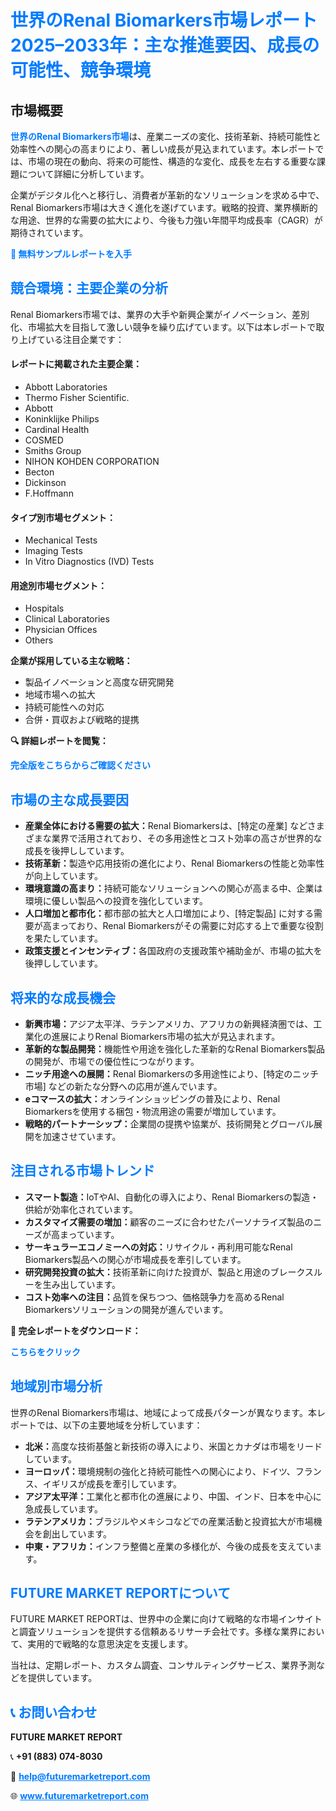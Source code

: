 <h1 style="color: #007BFF;">世界のRenal Biomarkers市場レポート 2025–2033年：主な推進要因、成長の可能性、競争環境</h1>

<section id="overview">
  <h2>市場概要</h2>
  <p>
    <a href="https://www.futuremarketreport.com/ja/industry-report/renal-biomarkers-market" style="color: #007BFF; text-decoration: none;"><strong>世界のRenal Biomarkers市場</strong></a>は、産業ニーズの変化、技術革新、持続可能性と効率性への関心の高まりにより、著しい成長が見込まれています。本レポートでは、市場の現在の動向、将来の可能性、構造的な変化、成長を左右する重要な課題について詳細に分析しています。
  </p>
  <p>
    企業がデジタル化へと移行し、消費者が革新的なソリューションを求める中で、Renal Biomarkers市場は大きく進化を遂げています。戦略的投資、業界横断的な用途、世界的な需要の拡大により、今後も力強い年間平均成長率（CAGR）が期待されています。
  </p>
</section>

<section>
  <p><a href="https://www.futuremarketreport.com/ja/request-sample/reportId=37625" style="color: #007BFF; text-decoration: none;"><strong>📘 無料サンプルレポートを入手</strong></a></p>
</section>

<section id="key-players">
  <h2 style="color: #007BFF;">競合環境：主要企業の分析</h2>
  <p>Renal Biomarkers市場では、業界の大手や新興企業がイノベーション、差別化、市場拡大を目指して激しい競争を繰り広げています。以下は本レポートで取り上げている注目企業です：</p>

  <h4>レポートに掲載された主要企業：</h4>
  <ul><li>Abbott Laboratories</li><li>Thermo Fisher Scientific.</li><li>Abbott</li><li>Koninklijke Philips</li><li>Cardinal Health</li><li>COSMED</li><li>Smiths Group</li><li>NIHON KOHDEN CORPORATION</li><li>Becton</li><li>Dickinson</li><li>F.Hoffmann</li></ul>

  <h4>タイプ別市場セグメント：</h4>
  <ul><li>Mechanical Tests</li><li>Imaging Tests</li><li>In Vitro Diagnostics (IVD) Tests</li></ul>

  <h4>用途別市場セグメント：</h4>
  <ul><li>Hospitals</li><li>Clinical Laboratories</li><li>Physician Offices</li><li>Others</li></ul>

  <p><strong>企業が採用している主な戦略：</strong></p>
  <ul>
    <li>製品イノベーションと高度な研究開発</li>
    <li>地域市場への拡大</li>
    <li>持続可能性への対応</li>
    <li>合併・買収および戦略的提携</li>
  </ul>
</section>

<section>
  <p><strong>🔍 詳細レポートを閲覧： </strong></p><a href="https://www.futuremarketreport.com/ja/industry-report/renal-biomarkers-market" style="color: #007BFF; text-decoration: none;"><strong>完全版をこちらからご確認ください</strong></a>
</section>

<section id="driving-factors">
  <h2 style="color: #007BFF;">市場の主な成長要因</h2>
  <ul>
    <li><strong>産業全体における需要の拡大：</strong>Renal Biomarkersは、[特定の産業] などさまざまな業界で活用されており、その多用途性とコスト効率の高さが世界的な成長を後押ししています。</li>
    <li><strong>技術革新：</strong>製造や応用技術の進化により、Renal Biomarkersの性能と効率性が向上しています。</li>
    <li><strong>環境意識の高まり：</strong>持続可能なソリューションへの関心が高まる中、企業は環境に優しい製品への投資を強化しています。</li>
    <li><strong>人口増加と都市化：</strong>都市部の拡大と人口増加により、[特定製品] に対する需要が高まっており、Renal Biomarkersがその需要に対応する上で重要な役割を果たしています。</li>
    <li><strong>政策支援とインセンティブ：</strong>各国政府の支援政策や補助金が、市場の拡大を後押ししています。</li>
  </ul>
</section>

<section id="growth-opportunities">
  <h2 style="color: #007BFF;">将来的な成長機会</h2>
  <ul>
    <li><strong>新興市場：</strong>アジア太平洋、ラテンアメリカ、アフリカの新興経済圏では、工業化の進展によりRenal Biomarkers市場の拡大が見込まれます。</li>
    <li><strong>革新的な製品開発：</strong>機能性や用途を強化した革新的なRenal Biomarkers製品の開発が、市場での優位性につながります。</li>
    <li><strong>ニッチ用途への展開：</strong>Renal Biomarkersの多用途性により、[特定のニッチ市場] などの新たな分野への応用が進んでいます。</li>
    <li><strong>eコマースの拡大：</strong>オンラインショッピングの普及により、Renal Biomarkersを使用する梱包・物流用途の需要が増加しています。</li>
    <li><strong>戦略的パートナーシップ：</strong>企業間の提携や協業が、技術開発とグローバル展開を加速させています。</li>
  </ul>
</section>

<section id="trending-factors">
  <h2 style="color: #007BFF;">注目される市場トレンド</h2>
  <ul>
    <li><strong>スマート製造：</strong>IoTやAI、自動化の導入により、Renal Biomarkersの製造・供給が効率化されています。</li>
    <li><strong>カスタマイズ需要の増加：</strong>顧客のニーズに合わせたパーソナライズ製品のニーズが高まっています。</li>
    <li><strong>サーキュラーエコノミーへの対応：</strong>リサイクル・再利用可能なRenal Biomarkers製品への関心が市場成長を牽引しています。</li>
    <li><strong>研究開発投資の拡大：</strong>技術革新に向けた投資が、製品と用途のブレークスルーを生み出しています。</li>
    <li><strong>コスト効率への注目：</strong>品質を保ちつつ、価格競争力を高めるRenal Biomarkersソリューションの開発が進んでいます。</li>
  </ul>
</section>

<section>
  <p><strong>📄 完全レポートをダウンロード： </strong></p><a href="https://www.futuremarketreport.com/ja/industry-report/renal-biomarkers-market" style="color: #007BFF; text-decoration: none;"><strong>こちらをクリック</strong></a>
</section>

<section id="regional-analysis">
  <h2 style="color: #007BFF;">地域別市場分析</h2>
  <p>世界のRenal Biomarkers市場は、地域によって成長パターンが異なります。本レポートでは、以下の主要地域を分析しています：</p>
  <ul>
    <li><strong>北米：</strong>高度な技術基盤と新技術の導入により、米国とカナダは市場をリードしています。</li>
    <li><strong>ヨーロッパ：</strong>環境規制の強化と持続可能性への関心により、ドイツ、フランス、イギリスが成長を牽引しています。</li>
    <li><strong>アジア太平洋：</strong>工業化と都市化の進展により、中国、インド、日本を中心に急成長しています。</li>
    <li><strong>ラテンアメリカ：</strong>ブラジルやメキシコなどでの産業活動と投資拡大が市場機会を創出しています。</li>
    <li><strong>中東・アフリカ：</strong>インフラ整備と産業の多様化が、今後の成長を支えています。</li>
  </ul>
</section>

<footer>
  <h2 style="color: #007BFF;">FUTURE MARKET REPORTについて</h2>
  <p>
    FUTURE MARKET REPORTは、世界中の企業に向けて戦略的な市場インサイトと調査ソリューションを提供する信頼あるリサーチ会社です。多様な業界において、実用的で戦略的な意思決定を支援します。
  </p>
  <p>当社は、定期レポート、カスタム調査、コンサルティングサービス、業界予測などを提供しています。</p>

  <h2 style="color: #007BFF;">📞 お問い合わせ</h2>
  <p><strong>FUTURE MARKET REPORT</strong></p>
  <p>📞 <strong>+91 (883) 074-8030</strong></p>
  <p>📧 <strong><a href="mailto:help@futuremarketreport.com" style="color: #007BFF;">help@futuremarketreport.com</a></strong></p>
  <p>🌐 <strong><a href="https://www.futuremarketreport.com/" style="color: #007BFF;">www.futuremarketreport.com</a></strong></p>
</footer>